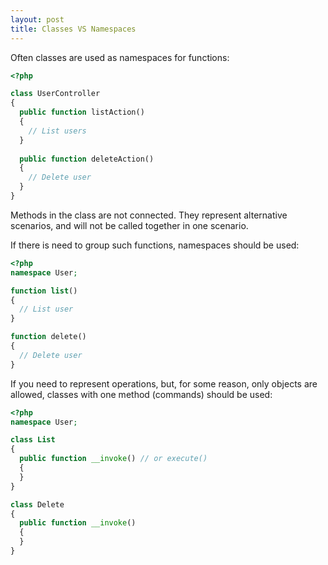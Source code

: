 ```yaml
---
layout: post
title: Classes VS Namespaces
---
```


Often classes are used as namespaces for functions:

```php
<?php

class UserController
{
  public function listAction()
  {
    // List users
  }
  
  public function deleteAction()
  {
    // Delete user
  }
}
```

Methods in the class are not connected. They represent alternative scenarios, and will not be called together in one scenario.

If there is need to group such functions, namespaces should be used:

```php
<?php
namespace User;

function list()
{
  // List user
}

function delete()
{
  // Delete user
}
```

If you need to represent operations, but, for some reason, only objects are allowed, classes with one method (commands) should be used:

```php
<?php 
namespace User;

class List
{
  public function __invoke() // or execute()
  {
  }
}

class Delete
{
  public function __invoke()
  {
  }
}

```
